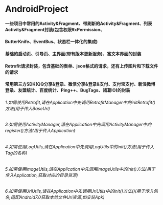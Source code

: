 # AndroidProject
#### 一些项目中常用的Activity&Fragment、带刷新的Activity&Fragment、列表Activity&Fragment封装(包含权限RxPermission、
#### ButterKnife、EventBus、状态栏一体化的集成)
#### 基础的启动页、引导页、主界面(带有版本更新服务)、富文本界面的封装
#### Retrofit请求封装，包含基础的表单、json格式的请求，还有上传图片和下载文件的请求
#### 常用第三方SDK(QQ分享&登录、微信分享&登录&支付、支付宝支付、新浪微博登录、友盟统计、百度统计、Ping++、BugTags、诸葛IO)的封装

###### 1.如需使用Retrofit,请在Application中先调用RetrofitManager中的initRetrofit()方法(用于传入BaseUrl)
###### 3.如需使用ActivityManager,请在Application中先调用ActivityManager中的register()方法(用于传入Application)
###### 4.如需使用LogUtils,请在Application中先调用LogUtils中的init()方法(用于传入Tag的名称)
###### 5.如需使用ImageUtils,请在Application中先调用ImageUtils中的init()方法(用于传入Application,获取对应的目录资源)
###### 6.如需使用UriUtils,请在Application中先调用UriUtils中的init()方法()(用于传入包名,适配Android7.0获取本地文件Uri资源,如安装Apk)


